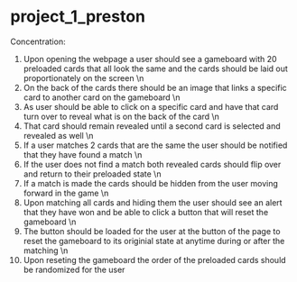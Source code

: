 # project_1_preston
Concentration:
1. Upon opening the webpage a user should see a gameboard with 20 preloaded cards that all look the same and the cards should be laid out proportionately on the screen \n
2. On the back of the cards there should be an image that links a specific card to another card on the gameboard \n
3. As user should be able to click on a specific card and have that card turn over to reveal what is on the back of the card \n
4. That card should remain revealed until a second card is selected and revealed as well \n
5. If a user matches 2 cards that are the same the user should be notified that they have found a match \n
6. If the user does not find a match both revealed cards should flip over and return to their preloaded state \n
7. If a match is made the cards should be hidden from the user moving forward in the game \n
8. Upon matching all cards and hiding them the user should see an alert that they have won and be able to click a button that will reset the gameboard \n
9. The button should be loaded for the user at the button of the page to reset the gameboard to its originial state at anytime during or after the matching \n
10. Upon reseting the gameboard the order of the preloaded cards should be randomized for the user
